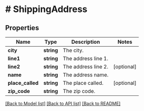# # ShippingAddress

## Properties

Name | Type | Description | Notes
------------ | ------------- | ------------- | -------------
**city** | **string** | The city. | 
**line1** | **string** | The address line 1. | 
**line2** | **string** | The address line 2. | [optional] 
**name** | **string** | The address name. | 
**place_called** | **string** | The place called. | [optional] 
**zip_code** | **string** | The zip code. | 

[[Back to Model list]](../../README.md#documentation-for-models) [[Back to API list]](../../README.md#documentation-for-api-endpoints) [[Back to README]](../../README.md)


